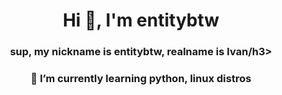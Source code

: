 <h1 align="center">Hi 👋, I'm entitybtw</h1>
<h3 align="center">sup, my nickname is entitybtw, realname is Ivan/h3>
<h3 align="center">🌱 I’m currently learning python, linux distros</h3>
